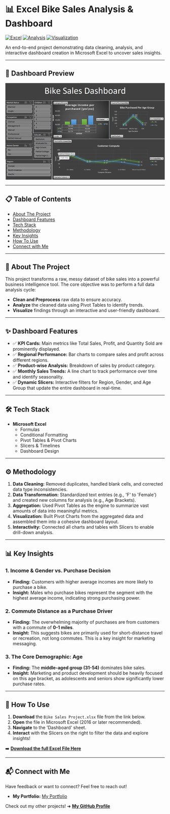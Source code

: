 # 📊 Excel Bike Sales Analysis & Dashboard

[![Excel](https://img.shields.io/badge/Microsoft_Excel-217346?style=for-the-badge&logo=microsoft-excel&logoColor=white)](https://www.microsoft.com/en-us/microsoft-365/excel)
[![Analysis](https://img.shields.io/badge/Data_Analysis-Active-blue?style=for-the-badge)](https://github.com/)
[![Visualization](https://img.shields.io/badge/Data_Visualization-Charts-orange?style=for-the-badge)](https://github.com/)

An end-to-end project demonstrating data cleaning, analysis, and interactive dashboard creation in Microsoft Excel to uncover sales insights.

---

## 🚀 Dashboard Preview


![Dashboard](/images/excel_dashboard.png)

---

## 📋 Table of Contents
* [About The Project](#about-the-project)
* [Dashboard Features](#-dashboard-features)
* [Tech Stack](#-tech-stack)
* [Methodology](#-methodology)
* [Key Insights](#-key-insights)
* [How To Use](#-how-to-use)
* [Connect with Me](#-connect-with-me)

---

## <a name="about-the-project"></a> 📝 About The Project

This project transforms a raw, messy dataset of bike sales into a powerful business intelligence tool. The core objective was to perform a full data analysis cycle:
-   **Clean and Preprocess** raw data to ensure accuracy.
-   **Analyze** the cleaned data using Pivot Tables to identify trends.
-   **Visualize** findings through an interactive and user-friendly dashboard.

---

## <a name="dashboard-features"></a> ✨ Dashboard Features

-   ✅ **KPI Cards:** Main metrics like Total Sales, Profit, and Quantity Sold are prominently displayed.
-   ✅ **Regional Performance:** Bar charts to compare sales and profit across different regions.
-   ✅ **Product-wise Analysis:** Breakdown of sales by product category.
-   ✅ **Monthly Sales Trends:** A line chart to track performance over time and identify seasonality.
-   ✅ **Dynamic Slicers:** Interactive filters for Region, Gender, and Age Group that update the entire dashboard in real-time.

---

## <a name="tech-stack"></a> 🛠️ Tech Stack

-   **Microsoft Excel**
    -   Formulas
    -   Conditional Formatting
    -   Pivot Tables & Pivot Charts
    -   Slicers & Timelines
    -   Dashboard Design

---

## <a name="methodology"></a> ⚙️ Methodology

1.  **Data Cleaning:** Removed duplicates, handled blank cells, and corrected data type inconsistencies.
2.  **Data Transformation:** Standardized text entries (e.g., 'F' to 'Female') and created new columns for analysis (e.g., Age Brackets).
3.  **Aggregation:** Used Pivot Tables as the engine to summarize vast amounts of data into meaningful metrics.
4.  **Visualization:** Built Pivot Charts from the aggregated data and assembled them into a cohesive dashboard layout.
5.  **Interactivity:** Connected all charts and tables with Slicers to enable drill-down analysis.

---

## <a name="key-insights"></a> 📊 Key Insights

### 1. Income & Gender vs. Purchase Decision
-   **Finding:** Customers with higher average incomes are more likely to purchase a bike.
-   **Insight:** Males who purchase bikes represent the segment with the highest average income, indicating strong purchasing power.

### 2. Commute Distance as a Purchase Driver
-   **Finding:** The overwhelming majority of purchases are from customers with a commute of **0-1 miles**.
-   **Insight:** This suggests bikes are primarily used for short-distance travel or recreation, not long commutes. This is a key insight for marketing messaging.

### 3. The Core Demographic: Age
-   **Finding:** The **middle-aged group (31-54)** dominates bike sales.
-   **Insight:** Marketing and product development should be heavily focused on this age bracket, as adolescents and seniors show significantly lower purchase rates.

---

## <a name="how-to-use"></a> 🏁 How To Use

1.  **Download** the `Bike Sales Project.xlsx` file from the link below.
2.  **Open** the file in Microsoft Excel (2016 or later recommended).
3.  **Navigate** to the 'Dashboard' sheet.
4.  **Interact** with the Slicers on the right to filter the data and explore insights!

➡️ **[Download the full Excel File Here](https://github.com/meet-afk/Excel-Dashboard-Data-Cleaning/blob/main/Excel%20Project%20Dataset%20working.xlsx)**

---

## <a name="connect-with-me"></a> 📬 Connect with Me

Have feedback or want to connect? Feel free to reach out!

-   **My Portfolio:** [My Portfolio](https://meet-afk.github.io/)

Check out my other projects! ➜ **[My GitHub Profile](https://github.com/meet-afk)**
